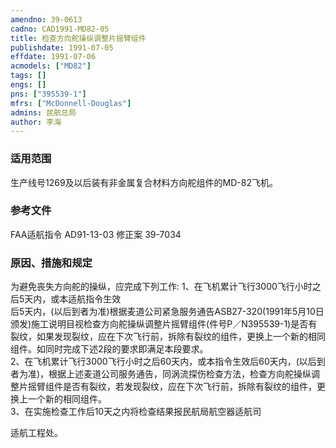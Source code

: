 ```yaml
---
amendno: 39-0613  
cadno: CAD1991-MD82-05  
title: 检查方向舵操纵调整片摇臂组件  
publishdate: 1991-07-05  
effdate: 1991-07-06  
acmodels: ["MD82"]  
tags: []  
engs: []  
pns: ["395539-1"]  
mfrs: ["McDonnell-Douglas"]  
admins: 民航总局  
author: 李海  
---
```

  
### 适用范围  
生产线号1269及以后装有非金属复合材料方向舵组件的MD-82飞机。  
  
<!--more-->  
### 参考文件  
  FAA适航指令 AD91-13-03 修正案 39-7034  
  
### 原因、措施和规定  
   为避免丧失方向舵的操纵，应完成下列工作:     1、在飞机累计飞行3000飞行小时之后5天内，或本适航指令生效  
后5天内，(以后到者为准)根据麦道公司紧急服务通告ASB27-320(1991年5月10日颁发)施工说明目视检查方向舵操纵调整片摇臂组件(件号P／N395539-1)是否有裂纹，如果发现裂纹，应在下次飞行前，拆除有裂纹的组件，更换上一个新的相同组件。如同时完成下述2段的要求即满足本段要求。  
    2、在飞机累计飞行3000飞行小时之后60天内，或本指令生效后60天内，(以后到者为准)，根据上述麦道公司服务通告，同涡流探伤检查方法，检查方向舵操纵调整片摇臂组件是否有裂纹，若发现裂纹，应在下次飞行前，拆除有裂纹的组件，更换上一个新的相同组件。  
    3、在实施检查工作后10天之内将检查结果报民航局航空器适航司  
  
适航工程处。  
